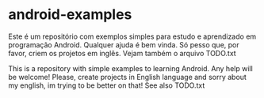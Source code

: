 # android-examples
Este é um repositório com exemplos simples para estudo e aprendizado em programação Android. Qualquer ajuda é bem vinda. Só pesso que, por favor, criem os projetos em inglês. Vejam também o arquivo TODO.txt


This is a repository with simple examples to learning Android. Any help will be welcome!
Please, create projects in English language and sorry about my english, im trying to be better on that! See also TODO.txt

